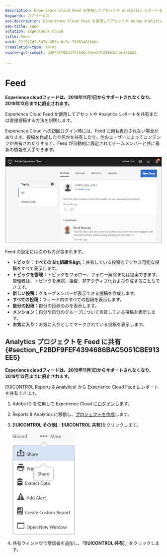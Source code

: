 ```yaml
---
description: Experience Cloud Feed を使用してアセットや Analytics レポートを共有または直接投稿する方法を説明します。
keywords: コアサービス
seo-description: Experience Cloud Feed を使用してアセットや Adobe Analytics レポートを共有または直接投稿する方法を説明します。
seo-title: Feed
solution: Experience Cloud
title: Feed
uuid: 7ff327d1-5a74-49fb-8c3c-729034818ebc
translation-type: tm+mt
source-git-commit: d39758702a37d16d6c4aeeb4f21863dcbc175523

---
```



# Feed

**Experience cloudフィードは、2019年11月1日からサポートされなくなり、2019年12月までに廃止されます。**

Experience Cloud Feed を使用してアセットや Analytics レポートを共有または直接投稿する方法を説明します。

Experience Cloud への初回ログイン時には、Feed に何も表示されない場合があります。投稿を作成したり何かを共有したり、他のユーザーによってコンテンツが共有されたりすると、Feed が自動的に設定されてチームメンバーと共に最新の情報を入手できます。

![](assets/posts.png)

Feed の設定には次のものが含まれます。

* **トピック：すべての \&lt;組織名\&gt;：**&#x200B;共有している投稿とアクセス可能な投稿をすべて表示します。
* **トピックを管理：**&#x200B;トピックをフォロー、フォロー解除または提案できます。管理者は、トピックを承認、拒否、非アクティブ化および作成することもできます。
* **新しい投稿：**&#x200B;グループメンバーが表示できる投稿を作成します。
* **すべての投稿：**&#x200B;フィード内のすべての投稿を表示します。
* **自分の投稿：**&#x200B;自分の投稿のみを表示します。
* **メンション：**&#x200B;自分や自分のグループについて言及している投稿を表示します。
* **お気に入り：**&#x200B;お気に入りとしてマークされている投稿を表示します。

## Analytics プロジェクトを Feed に共有 {#section_F2BDF9FEF4394686BAC5051CBE913EE5}

**Experience cloudフィードは、2019年11月1日からサポートされなくなり、2019年12月までに廃止されます。**

[!UICONTROL Reports &amp; Analytics] から Experience Cloud Feed にレポートを共有できます。

1. Adobe ID を使用して Experience Cloud に[ログイン](admin-getting-started/getting-started-experience-cloud.md#topic_AC564B6795334DE39359ADD87F52F2E0)します。

1. Reports &amp; Analytics に移動し、[プロジェクトを作成](https://marketing.adobe.com/resources/help/en_US/analytics/analysis-workspace/freeform_overview.html)します。

1. **[!UICONTROL その他]**／**[!UICONTROL 共有]**&#x200B;をクリックします。

   ![](assets/share_report.png)

1. 共有ウィンドウで受信者を追加し、「**[!UICONTROL 共有]**」をクリックします。

